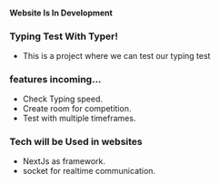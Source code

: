 #### Website Is In Development

### Typing Test With Typer!

- This is a project where we can test our typing test

### features incoming...

- Check Typing speed.
- Create room for competition.
- Test with multiple timeframes.

### Tech will be Used in websites

- NextJs as framework.
- socket for realtime communication.
